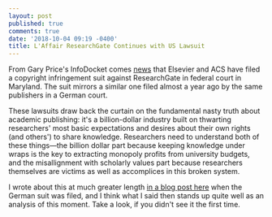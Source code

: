 ```yaml
---
layout: post
published: true
comments: true
date: '2018-10-04 09:19 -0400'
title: L'Affair ResearchGate Continues with US Lawsuit
---
```

From Gary Price's InfoDocket comes [news](https://www.infodocket.com/2018/10/03/american-chemical-society-acs-and-elsevier-file-copyright-infringement-lawsuit-in-u-s-vs-researchgate/) that Elsevier and ACS have filed a copyright infringement suit against ResearchGate in federal court in Maryland. The suit mirrors a similar one filed almost a year ago by the same publishers in a German court.

These lawsuits draw back the curtain on the fundamental nasty truth about academic publishing: it's a billion-dollar industry built on thwarting researchers' most basic expectations and desires about their own rights (and others') to share knowledge. Researchers need to understand both of these things—the billion dollar part because keeping knowledge under wraps is the key to extracting monopoly profits from university budgets, and the misallignment with scholarly values part because researchers themselves are victims as well as accomplices in this broken system.

I wrote about this at much greater length [in a blog post here](http://thetaper.library.virginia.edu/2017/11/17/publishers-dispute-with-researchgate-what-researchers-need-to-know.html) when the German suit was filed, and I think what I said then stands up quite well as an analysis of this moment. Take a look, if you didn't see it the first time. 
